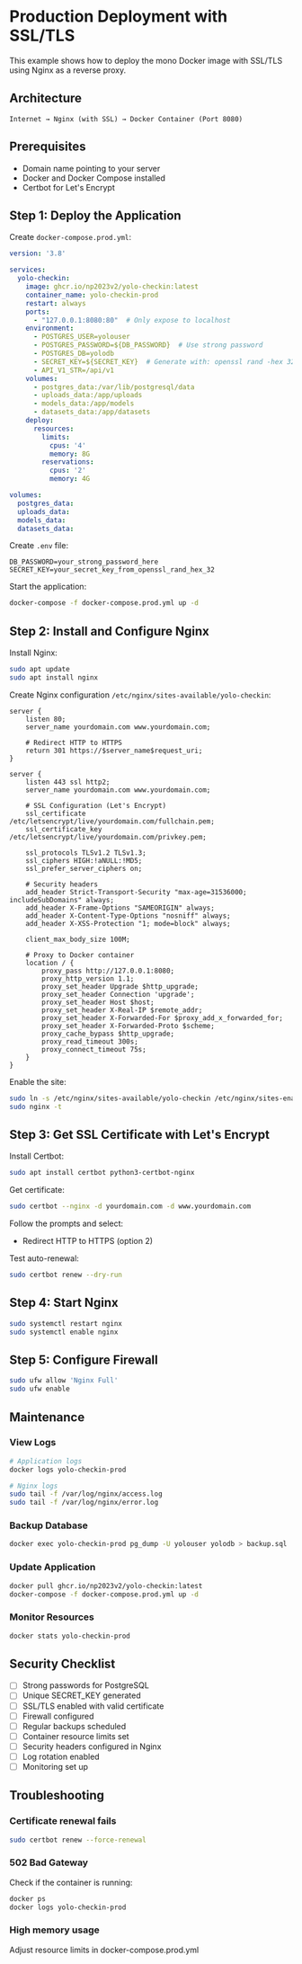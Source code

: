 # Production Deployment with SSL/TLS

This example shows how to deploy the mono Docker image with SSL/TLS using Nginx as a reverse proxy.

## Architecture

```
Internet → Nginx (with SSL) → Docker Container (Port 8080)
```

## Prerequisites

- Domain name pointing to your server
- Docker and Docker Compose installed
- Certbot for Let's Encrypt

## Step 1: Deploy the Application

Create `docker-compose.prod.yml`:

```yaml
version: '3.8'

services:
  yolo-checkin:
    image: ghcr.io/np2023v2/yolo-checkin:latest
    container_name: yolo-checkin-prod
    restart: always
    ports:
      - "127.0.0.1:8080:80"  # Only expose to localhost
    environment:
      - POSTGRES_USER=yolouser
      - POSTGRES_PASSWORD=${DB_PASSWORD}  # Use strong password
      - POSTGRES_DB=yolodb
      - SECRET_KEY=${SECRET_KEY}  # Generate with: openssl rand -hex 32
      - API_V1_STR=/api/v1
    volumes:
      - postgres_data:/var/lib/postgresql/data
      - uploads_data:/app/uploads
      - models_data:/app/models
      - datasets_data:/app/datasets
    deploy:
      resources:
        limits:
          cpus: '4'
          memory: 8G
        reservations:
          cpus: '2'
          memory: 4G

volumes:
  postgres_data:
  uploads_data:
  models_data:
  datasets_data:
```

Create `.env` file:
```env
DB_PASSWORD=your_strong_password_here
SECRET_KEY=your_secret_key_from_openssl_rand_hex_32
```

Start the application:
```bash
docker-compose -f docker-compose.prod.yml up -d
```

## Step 2: Install and Configure Nginx

Install Nginx:
```bash
sudo apt update
sudo apt install nginx
```

Create Nginx configuration `/etc/nginx/sites-available/yolo-checkin`:

```nginx
server {
    listen 80;
    server_name yourdomain.com www.yourdomain.com;

    # Redirect HTTP to HTTPS
    return 301 https://$server_name$request_uri;
}

server {
    listen 443 ssl http2;
    server_name yourdomain.com www.yourdomain.com;

    # SSL Configuration (Let's Encrypt)
    ssl_certificate /etc/letsencrypt/live/yourdomain.com/fullchain.pem;
    ssl_certificate_key /etc/letsencrypt/live/yourdomain.com/privkey.pem;
    
    ssl_protocols TLSv1.2 TLSv1.3;
    ssl_ciphers HIGH:!aNULL:!MD5;
    ssl_prefer_server_ciphers on;
    
    # Security headers
    add_header Strict-Transport-Security "max-age=31536000; includeSubDomains" always;
    add_header X-Frame-Options "SAMEORIGIN" always;
    add_header X-Content-Type-Options "nosniff" always;
    add_header X-XSS-Protection "1; mode=block" always;

    client_max_body_size 100M;

    # Proxy to Docker container
    location / {
        proxy_pass http://127.0.0.1:8080;
        proxy_http_version 1.1;
        proxy_set_header Upgrade $http_upgrade;
        proxy_set_header Connection 'upgrade';
        proxy_set_header Host $host;
        proxy_set_header X-Real-IP $remote_addr;
        proxy_set_header X-Forwarded-For $proxy_add_x_forwarded_for;
        proxy_set_header X-Forwarded-Proto $scheme;
        proxy_cache_bypass $http_upgrade;
        proxy_read_timeout 300s;
        proxy_connect_timeout 75s;
    }
}
```

Enable the site:
```bash
sudo ln -s /etc/nginx/sites-available/yolo-checkin /etc/nginx/sites-enabled/
sudo nginx -t
```

## Step 3: Get SSL Certificate with Let's Encrypt

Install Certbot:
```bash
sudo apt install certbot python3-certbot-nginx
```

Get certificate:
```bash
sudo certbot --nginx -d yourdomain.com -d www.yourdomain.com
```

Follow the prompts and select:
- Redirect HTTP to HTTPS (option 2)

Test auto-renewal:
```bash
sudo certbot renew --dry-run
```

## Step 4: Start Nginx

```bash
sudo systemctl restart nginx
sudo systemctl enable nginx
```

## Step 5: Configure Firewall

```bash
sudo ufw allow 'Nginx Full'
sudo ufw enable
```

## Maintenance

### View Logs
```bash
# Application logs
docker logs yolo-checkin-prod

# Nginx logs
sudo tail -f /var/log/nginx/access.log
sudo tail -f /var/log/nginx/error.log
```

### Backup Database
```bash
docker exec yolo-checkin-prod pg_dump -U yolouser yolodb > backup.sql
```

### Update Application
```bash
docker pull ghcr.io/np2023v2/yolo-checkin:latest
docker-compose -f docker-compose.prod.yml up -d
```

### Monitor Resources
```bash
docker stats yolo-checkin-prod
```

## Security Checklist

- [ ] Strong passwords for PostgreSQL
- [ ] Unique SECRET_KEY generated
- [ ] SSL/TLS enabled with valid certificate
- [ ] Firewall configured
- [ ] Regular backups scheduled
- [ ] Container resource limits set
- [ ] Security headers configured in Nginx
- [ ] Log rotation enabled
- [ ] Monitoring set up

## Troubleshooting

### Certificate renewal fails
```bash
sudo certbot renew --force-renewal
```

### 502 Bad Gateway
Check if the container is running:
```bash
docker ps
docker logs yolo-checkin-prod
```

### High memory usage
Adjust resource limits in docker-compose.prod.yml
